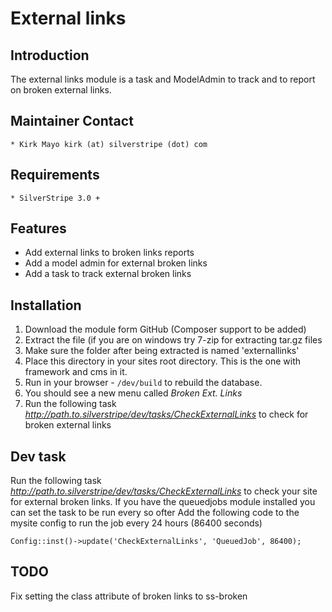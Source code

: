 # External links

## Introduction

The external links module is a task and ModelAdmin to track and to report on broken external links.

## Maintainer Contact

	* Kirk Mayo kirk (at) silverstripe (dot) com

## Requirements

	* SilverStripe 3.0 +

## Features

* Add external links to broken links reports
* Add a model admin for external broken links
* Add a task to track external broken links

## Installation

 1. Download the module form GitHub (Composer support to be added)
 2. Extract the file (if you are on windows try 7-zip for extracting tar.gz files
 3. Make sure the folder after being extracted is named 'externallinks'
 4. Place this directory in your sites root directory. This is the one with framework and cms in it.
 5. Run in your browser - `/dev/build` to rebuild the database.
 6. You should see a new menu called *Broken Ext. Links*
 7. Run the following task *http://path.to.silverstripe/dev/tasks/CheckExternalLinks* to check for broken external links

## Dev task ##

Run the following task *http://path.to.silverstripe/dev/tasks/CheckExternalLinks* to check your site for external
broken links.
If you have the queuedjobs module installed you can set the task to be run every so ofter
Add the following code to the mysite config to run the job every 24 hours (86400 seconds)

`Config::inst()->update('CheckExternalLinks', 'QueuedJob', 86400);`


## TODO ##

Fix setting the class attribute of broken links to ss-broken
